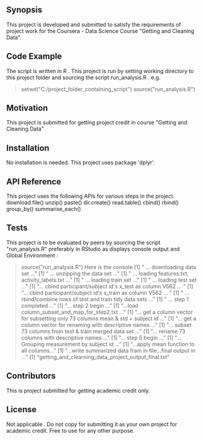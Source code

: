 ## Synopsis

This project is  developed and submitted to satisfy the requirements of project work for the Coursera - Data  Science Course  "Getting and Cleaning Data". 

## Code Example

The script is written in R . This project is run by setting working directory to this project folder and sourcing the script run_analysis.R . 
e.g. 
> setwd("C:/project_folder_containing_script")
>source("run_analysis.R")

## Motivation

This project is submitted for getting project credit in course "Getting and Cleaning Data"

## Installation

No installation is needed. This project uses package 'dplyr'.

## API Reference

This project uses the following APIs for various steps in the project.
download.file()
unzip()
paste()
dir.create()
read.table()
cbind()
rbind()
group_by()
summarise_each()

## Tests

This project is to be evaluated by peers by sourcing the script  "run_analysis.R" preferably in RStudio as displays  console output and Global Environment :
>source("run_analysis.R")
Here is the console 
[1] " ... downloading data set ..."
[1] " ... unzipping the data  set ..."
[1] " ... loading features.txt, activity_labels.txt ..."
[1] " ... loading train set ..."
[1] " ... loading test set ..."
[1] "... cbind participant/subject id's x_test as column V562 ... "
[1] "... cbind participant/subject id's x_train as column V562 ...  "
[1] " ... rbind/combine rows of  test and train tidy data sets ..."
[1] " ... step 1 completed ..."
[1] "... step 2 begin ..."
[1] "...load column_subset_and_map_for_step2.txt ..."
[1] "... get a column vector for subsetting only 73 columns mean & std + subject id ..."
[1] "... get a column vector for renaming with descriptive names ..."
[1] "... subset 73 columns from  test & train merged data set ..."
[1] "... rename 73 columns with descriptive names ..."
[1] "... step 5 begin ..."
[1] "... Grouping measurement by subject id ..."
[1] "...apply mean function to all columns..."
[1] "...write summarized data fram in file...final output in ..."
[1] "getting_and_clearning_data_project_output_final.txt"
## Contributors
This is project submitted for getting academic credit only. 


## License

Not applicable .  Do not copy for submitting it as your own project for academic credit. Free to use for any other purpose.


